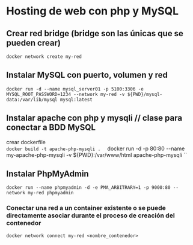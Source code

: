 # Hosting de web con php y MySQL
## Crear red bridge (bridge son las únicas que se pueden crear)
`````
docker network create my-red
`````
## Instalar MySQL con puerto, volumen y red 
````
docker run -d --name mysql_server01 -p 5100:3306 -e MYSQL_ROOT_PASSWORD=1234 --network my-red -v ${PWD}/mysql-data:/var/lib/mysql mysql:latest 
````
## Instalar apache con php y mysqli // clase para conectar a BDD MySQL
crear dockerfile  
``
docker build -t apache-php-mysqli .  
``
docker run -d -p 80:80 --name my-apache-php-mysqli -v ${PWD}:/var/www/html apache-php-mysqli
``
## Instalar PhpMyAdmin 
``
docker run --name phpmyadmin -d -e PMA_ARBITRARY=1 -p 9000:80 --network my-red phpmyadmin
``
### Conectar una red a un container existente o se puede directamente asociar durante el proceso de creación del contenedor
``
docker network connect my-red <nombre_contenedor>
``